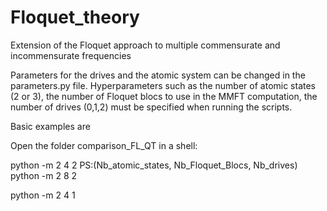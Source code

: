 # Floquet_theory
Extension of the Floquet approach to multiple commensurate and incommensurate frequencies

Parameters for the drives and the atomic system can be changed in the parameters.py file.
Hyperparameters such as the number of atomic states (2 or 3), the number of Floquet blocs to use in the MMFT computation, the number of drives (0,1,2) must be specified when running the scripts.

Basic examples are

Open the folder comparison_FL_QT in a shell:
 
 python -m 2 4 2 
 PS:(Nb_atomic_states, Nb_Floquet_Blocs, Nb_drives)
 python -m 2 8 2
 
 python -m 2 4 1 



